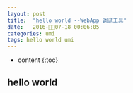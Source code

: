 ```yaml
---
layout: post
title:  "hello world --WebApp 调试工具"
date:   2016-07-18 00:06:05
categories: umi
tags: hello world umi
---
```


* content
{:toc}


## hello world




